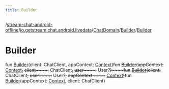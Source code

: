```yaml
---
title: Builder
---
```

/[stream-chat-android-offline](../../../index.md)/[io.getstream.chat.android.livedata](../../index.md)/[ChatDomain](../index.md)/[Builder](index.md)/[Builder](Builder.md)  
  
  
  
# Builder  
fun [Builder](Builder.md)(client: ChatClient, appContext: [Context](https://developer.android.com/reference/kotlin/android/content/Context.html))~~fun~~ [~~Builder~~](Builder.md)~~(~~~~appContext~~~~:~~ [Context](https://developer.android.com/reference/kotlin/android/content/Context.html)~~,~~ ~~client~~~~:~~ ChatClient~~,~~ ~~user~~~~:~~ User?~~)~~~~fun~~ [~~Builder~~](Builder.md)~~(~~~~client~~~~:~~ ChatClient~~,~~ ~~user~~~~:~~ User?~~,~~ ~~appContext~~~~:~~ [Context](https://developer.android.com/reference/kotlin/android/content/Context.html)~~)~~fun [Builder](Builder.md)(appContext: [Context](https://developer.android.com/reference/kotlin/android/content/Context.html), client: ChatClient)
